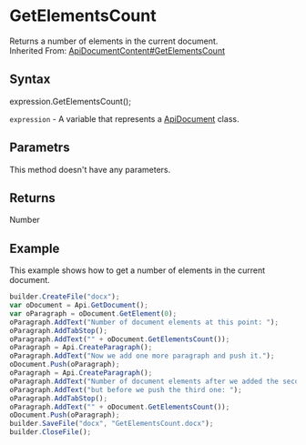 # GetElementsCount

Returns a number of elements in the current document.<br>Inherited From: [ApiDocumentContent#GetElementsCount](../../ApiDocumentContent/Methods/GetElementsCount.md)

## Syntax

expression.GetElementsCount();

`expression` - A variable that represents a [ApiDocument](../ApiDocument.md) class.

## Parametrs

This method doesn't have any parameters.

## Returns

Number

## Example

This example shows how to get a number of elements in the current document.

```javascript
builder.CreateFile("docx");
var oDocument = Api.GetDocument();
var oParagraph = oDocument.GetElement(0);
oParagraph.AddText("Number of document elements at this point: ");
oParagraph.AddTabStop();
oParagraph.AddText("" + oDocument.GetElementsCount());
oParagraph = Api.CreateParagraph();
oParagraph.AddText("Now we add one more paragraph and push it.");
oDocument.Push(oParagraph);
oParagraph = Api.CreateParagraph();
oParagraph.AddText("Number of document elements after we added the second paragraph ");
oParagraph.AddText("but before we push the third one: ");
oParagraph.AddTabStop();
oParagraph.AddText("" + oDocument.GetElementsCount());
oDocument.Push(oParagraph);
builder.SaveFile("docx", "GetElementsCount.docx");
builder.CloseFile();
```